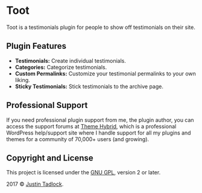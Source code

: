 # Toot

Toot is a testimonials plugin for people to show off testimonials on their site.

## Plugin Features

* **Testimonials:** Create individual testimonials.
* **Categories:** Categorize testimonials.
* **Custom Permalinks:** Customize your testimonial permalinks to your own liking.
* **Sticky Testimonials:** Stick testimonials to the archive page.

## Professional Support

If you need professional plugin support from me, the plugin author, you can access the support forums at [Theme Hybrid](http://themehybrid.com/board/topics), which is a professional WordPress help/support site where I handle support for all my plugins and themes for a community of 70,000+ users (and growing).

## Copyright and License

This project is licensed under the [GNU GPL](http://www.gnu.org/licenses/old-licenses/gpl-2.0.html), version 2 or later.

2017 &copy; [Justin Tadlock](http://justintadlock.com).
